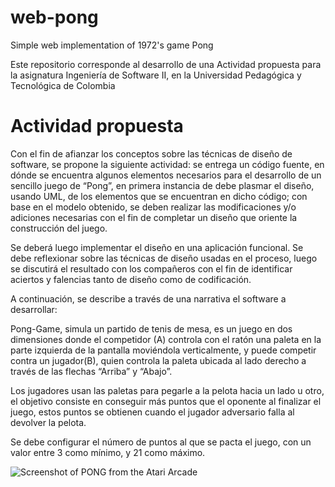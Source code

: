 # web-pong
Simple web implementation of 1972's game Pong

Este repositorio corresponde al desarrollo de una Actividad propuesta para la asignatura Ingeniería de Software II, en la Universidad Pedagógica y Tecnológica de Colombia

# Actividad propuesta
Con el fin de afianzar los conceptos sobre las técnicas de diseño de software, se propone la siguiente actividad: se entrega un código fuente, en dónde se encuentra algunos elementos necesarios para el desarrollo de un sencillo juego de “Pong”, en primera instancia de debe plasmar el diseño, usando UML, de los elementos que se encuentran en dicho código; con base en el modelo obtenido, se deben realizar las modificaciones y/o adiciones necesarias con el fin de completar un diseño que oriente la construcción del juego.

Se deberá luego implementar el diseño en una aplicación funcional. Se debe reflexionar sobre las técnicas de diseño usadas en el proceso, luego se discutirá el resultado con los compañeros con el fin de identificar aciertos y falencias tanto de diseño como de codificación. 

A continuación, se describe a través de una narrativa el software a desarrollar:

Pong-Game, simula un partido de tenis de mesa, es un juego en dos dimensiones donde el competidor (A) controla con el ratón una paleta en la parte izquierda de la pantalla moviéndola verticalmente, y puede competir contra un jugador(B), quien controla la paleta ubicada al lado derecho a través de las flechas “Arriba” y “Abajo”.

Los jugadores usan las paletas para pegarle a la pelota hacia un lado u otro, el objetivo consiste en conseguir más puntos que el oponente al finalizar el juego, estos puntos se obtienen cuando el jugador adversario falla al devolver la pelota. 

Se debe configurar el número de puntos al que se pacta el juego, con un valor entre 3 como mínimo, y 21 como máximo.

![Screenshot of PONG from the Atari Arcade](https://upload.wikimedia.org/wikipedia/commons/f/f8/Pong.png)
